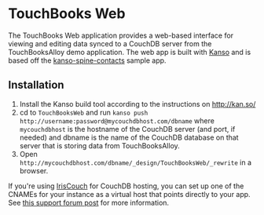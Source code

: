 TouchBooks Web
==============

The TouchBooks Web application provides a web-based interface for viewing and editing
data synced to a CouchDB server from the TouchBooksAlloy demo application.  The web
app is built with [Kanso](http://kan.so/) and is based off the 
[kanso-spine-contacts](https://github.com/pegli/kanso-spine-contacts) sample app.

Installation
------------

1. Install the Kanso build tool according to the instructions on http://kan.so/
1. cd to `TouchBooksWeb` and run `kanso push http://username:password@mycouchdbhost.com/dbname`
where `mycouchdbhost` is the hostname of the CouchDB server (and port, if needed) and
dbname is the name of the CouchDB database on that server that is storing data from
TouchBooksAlloy.
1. Open `http://mycouchdbhost.com/dbname/_design/TouchBooksWeb/_rewrite` in a browser.

If you're using [IrisCouch](http://iriscouch.com/) for CouchDB hosting, you can set up one
of the CNAMEs for your instance as a virtual host that points directly to your app.  See
[this support forum post](https://getsatisfaction.com/iriscouch/topics/botched_vhosts_config)
for more information.

